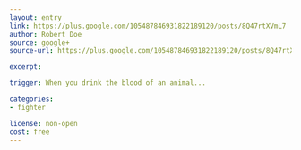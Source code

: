 ```yaml
---
layout: entry
link: https://plus.google.com/105487846931822189120/posts/8Q47rtXVmL7
author: Robert Doe
source: google+
source-url: https://plus.google.com/105487846931822189120/posts/8Q47rtXVmL7

excerpt:

trigger: When you drink the blood of an animal...

categories:
- fighter

license: non-open
cost: free
---
```

